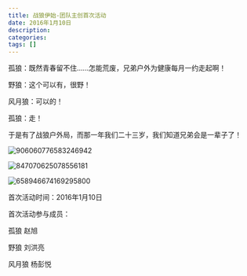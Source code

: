 ```yaml
---
title: 战狼伊始-团队主创首次活动
date: 2016年1月10日
description: 
categories: 
tags: []
---
```


孤狼：既然青春留不住......怎能荒废，兄弟户外为健康每月一约走起啊！

野狼：这个可以有，很野！

风月狼：可以的！

孤狼：走！

于是有了战狼户外局，而那一年我们二十三岁，我们知道兄弟会是一辈子了！

![906060776583246942](C:\Users\mh\Desktop\images\906060776583246942.jpg)

![847070625078556181](C:\Users\mh\Desktop\images\847070625078556181.jpg)

![658946674169295800](C:\Users\mh\Desktop\images\658946674169295800.jpg)

首次活动时间：2016年1月10日

首次活动参与成员：

孤狼 赵旭

野狼 刘洪亮

风月狼 杨彭悦